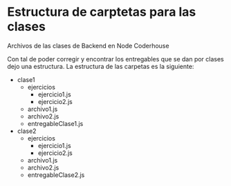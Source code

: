 # Estructura de carptetas para las clases

Archivos de las clases de Backend en Node Coderhouse

Con tal de poder corregir y encontrar los entregables que se dan por clases dejo una estructura. La estructura de las carpetas es la siguiente:

- clase1
  - ejercicios
     - ejercicio1.js
     - ejercicio2.js
  - archivo1.js
  - archivo2.js
  - entregableClase1.js
- clase2
  - ejercicios
     - ejercicio1.js
     - ejercicio2.js
  - archivo1.js
  - archivo2.js
  - entregableClase2.js
 
  
